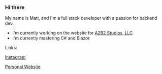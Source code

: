 ### Hi there
My name is Matt, and I'm a full stack developer with a passion for backend dev.

- I'm currently working on the website for [A2B2 Studios, LLC](https://a2b2.org)
- I'm currently mastering C# and Blazor.

Links:

[Instagram](https://instagram.com/matt.d.s)

[Personal Website](https://average.ws)


<!--
**TerryDev/TerryDev** is a ✨ _special_ ✨ repository because its `README.md` (this file) appears on your GitHub profile.

Here are some ideas to get you started:

- 🔭 I’m currently working on ...
- 🌱 I’m currently learning ...
- 👯 I’m looking to collaborate on ...
- 🤔 I’m looking for help with ...
- 💬 Ask me about ...
- 📫 How to reach me: ...
- 😄 Pronouns: ...
- ⚡ Fun fact: ...
-->
